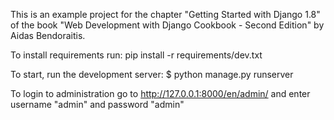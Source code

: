 This is an example project for the chapter "Getting Started with Django 1.8" of the book "Web Development with Django Cookbook - Second Edition" by Aidas Bendoraitis.


To install requirements run:
pip install -r requirements/dev.txt

To start, run the development server:
$ python manage.py runserver

To login to administration go to
http://127.0.0.1:8000/en/admin/
and enter username "admin" and password "admin"